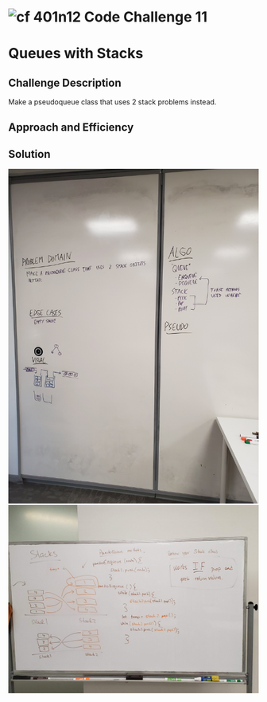 ![cf](http://i.imgur.com/7v5ASc8.png) 401n12 Code Challenge 11
===
# Queues with Stacks

## Challenge Description
Make a pseudoqueue class that uses 2 stack problems instead.

## Approach and Efficiency

## Solution
![whiteboard](./assets/whiteboard.jpg)
![whiteboard](./assets/queueswithstacksstudy.jpg)
